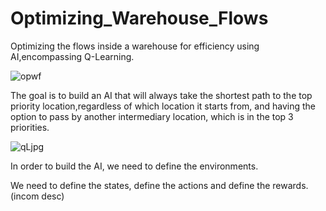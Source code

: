 # Optimizing_Warehouse_Flows
Optimizing the flows inside a warehouse for efficiency using AI,encompassing Q-Learning.

![opwf](https://user-images.githubusercontent.com/33766593/87305511-3dfc1000-c4dc-11ea-9960-fe8501f1e122.png)

The goal is to build an AI that will always take the shortest path to the top priority location,regardless of which location it starts from, and having the option to pass by another intermediary location, which is in the top 3 priorities.

![qLjpg](https://user-images.githubusercontent.com/33766593/87305612-64ba4680-c4dc-11ea-8049-c36a97a560f9.jpg)


In order to build the AI, we need to define the environments.

We need to define the states, define the actions and define the rewards.
(incom desc)

